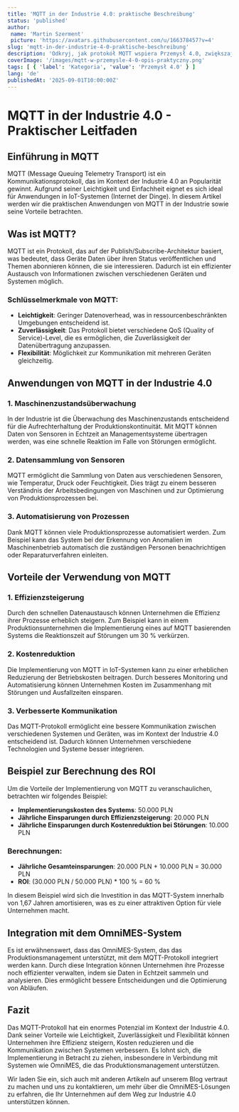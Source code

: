 ```yaml
---
title: 'MQTT in der Industrie 4.0: praktische Beschreibung'
status: 'published'
author:
 name: 'Martin Szerment'
 picture: 'https://avatars.githubusercontent.com/u/166378457?v=4'
slug: 'mqtt-in-der-industrie-4-0-praktische-beschreibung'
description: 'Odkryj, jak protokół MQTT wspiera Przemysł 4.0, zwiększając efektywność i komunikację w systemach IoT.'
coverImage: '/images/mqtt-w-przemysle-4-0-opis-praktyczny.png'
tags: [ { 'label': 'Kategoria', 'value': 'Przemysł 4.0' } ]
lang: 'de'
publishedAt: '2025-09-01T10:00:00Z'
---
```

# MQTT in der Industrie 4.0 - Praktischer Leitfaden

## Einführung in MQTT
MQTT (Message Queuing Telemetry Transport) ist ein Kommunikationsprotokoll, das im Kontext der Industrie 4.0 an Popularität gewinnt. Aufgrund seiner Leichtigkeit und Einfachheit eignet es sich ideal für Anwendungen in IoT-Systemen (Internet der Dinge). In diesem Artikel werden wir die praktischen Anwendungen von MQTT in der Industrie sowie seine Vorteile betrachten.

## Was ist MQTT?
MQTT ist ein Protokoll, das auf der Publish/Subscribe-Architektur basiert, was bedeutet, dass Geräte Daten über ihren Status veröffentlichen und Themen abonnieren können, die sie interessieren. Dadurch ist ein effizienter Austausch von Informationen zwischen verschiedenen Geräten und Systemen möglich.

### Schlüsselmerkmale von MQTT:
- **Leichtigkeit**: Geringer Datenoverhead, was in ressourcenbeschränkten Umgebungen entscheidend ist.
- **Zuverlässigkeit**: Das Protokoll bietet verschiedene QoS (Quality of Service)-Level, die es ermöglichen, die Zuverlässigkeit der Datenübertragung anzupassen.
- **Flexibilität**: Möglichkeit zur Kommunikation mit mehreren Geräten gleichzeitig.

## Anwendungen von MQTT in der Industrie 4.0
### 1. Maschinenzustandsüberwachung
In der Industrie ist die Überwachung des Maschinenzustands entscheidend für die Aufrechterhaltung der Produktionskontinuität. Mit MQTT können Daten von Sensoren in Echtzeit an Managementsysteme übertragen werden, was eine schnelle Reaktion im Falle von Störungen ermöglicht.

### 2. Datensammlung von Sensoren
MQTT ermöglicht die Sammlung von Daten aus verschiedenen Sensoren, wie Temperatur, Druck oder Feuchtigkeit. Dies trägt zu einem besseren Verständnis der Arbeitsbedingungen von Maschinen und zur Optimierung von Produktionsprozessen bei.

### 3. Automatisierung von Prozessen
Dank MQTT können viele Produktionsprozesse automatisiert werden. Zum Beispiel kann das System bei der Erkennung von Anomalien im Maschinenbetrieb automatisch die zuständigen Personen benachrichtigen oder Reparaturverfahren einleiten.

## Vorteile der Verwendung von MQTT
### 1. Effizienzsteigerung
Durch den schnellen Datenaustausch können Unternehmen die Effizienz ihrer Prozesse erheblich steigern. Zum Beispiel kann in einem Produktionsunternehmen die Implementierung eines auf MQTT basierenden Systems die Reaktionszeit auf Störungen um 30 % verkürzen.

### 2. Kostenreduktion
Die Implementierung von MQTT in IoT-Systemen kann zu einer erheblichen Reduzierung der Betriebskosten beitragen. Durch besseres Monitoring und Automatisierung können Unternehmen Kosten im Zusammenhang mit Störungen und Ausfallzeiten einsparen.

### 3. Verbesserte Kommunikation
Das MQTT-Protokoll ermöglicht eine bessere Kommunikation zwischen verschiedenen Systemen und Geräten, was im Kontext der Industrie 4.0 entscheidend ist. Dadurch können Unternehmen verschiedene Technologien und Systeme besser integrieren.

## Beispiel zur Berechnung des ROI
Um die Vorteile der Implementierung von MQTT zu veranschaulichen, betrachten wir folgendes Beispiel:
- **Implementierungskosten des Systems**: 50.000 PLN
- **Jährliche Einsparungen durch Effizienzsteigerung**: 20.000 PLN
- **Jährliche Einsparungen durch Kostenreduktion bei Störungen**: 10.000 PLN

### Berechnungen:
- **Jährliche Gesamteinsparungen**: 20.000 PLN + 10.000 PLN = 30.000 PLN
- **ROI**: (30.000 PLN / 50.000 PLN) * 100 % = 60 %

In diesem Beispiel wird sich die Investition in das MQTT-System innerhalb von 1,67 Jahren amortisieren, was es zu einer attraktiven Option für viele Unternehmen macht.

## Integration mit dem OmniMES-System
Es ist erwähnenswert, dass das OmniMES-System, das das Produktionsmanagement unterstützt, mit dem MQTT-Protokoll integriert werden kann. Durch diese Integration können Unternehmen ihre Prozesse noch effizienter verwalten, indem sie Daten in Echtzeit sammeln und analysieren. Dies ermöglicht bessere Entscheidungen und die Optimierung von Abläufen.

## Fazit
Das MQTT-Protokoll hat ein enormes Potenzial im Kontext der Industrie 4.0. Dank seiner Vorteile wie Leichtigkeit, Zuverlässigkeit und Flexibilität können Unternehmen ihre Effizienz steigern, Kosten reduzieren und die Kommunikation zwischen Systemen verbessern. Es lohnt sich, die Implementierung in Betracht zu ziehen, insbesondere in Verbindung mit Systemen wie OmniMES, die das Produktionsmanagement unterstützen.

Wir laden Sie ein, sich auch mit anderen Artikeln auf unserem Blog vertraut zu machen und uns zu kontaktieren, um mehr über die OmniMES-Lösungen zu erfahren, die Ihr Unternehmen auf dem Weg zur Industrie 4.0 unterstützen können.

